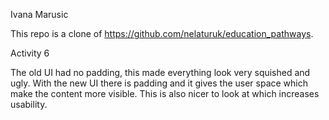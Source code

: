 Ivana Marusic

This repo is a clone of https://github.com/nelaturuk/education_pathways.

Activity 6

The old UI had no padding, this made everything look very squished and ugly. With the new UI there is padding and it gives the user space which make the content more visible. This is also nicer to look at which increases usability.